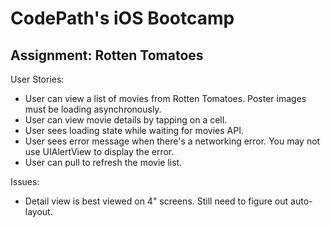 CodePath's iOS Bootcamp
=======================

Assignment: Rotten Tomatoes
---------------------------

User Stories:

 * User can view a list of movies from Rotten Tomatoes. Poster images must be loading asynchronously.
 * User can view movie details by tapping on a cell.
 * User sees loading state while waiting for movies API.
 * User sees error message when there's a networking error. You may not use UIAlertView to display the error. 
 * User can pull to refresh the movie list.

Issues:

 * Detail view is best viewed on 4" screens. Still need to figure out auto-layout.

